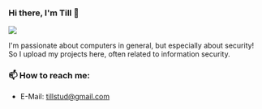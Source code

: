### Hi there, I'm Till 👋

<img src="https://github-readme-stats.vercel.app/api?username=tillstud&show_icons=true&theme=dark&hide_border=true" />

I'm passionate about computers in general, but especially about security!\
So I upload my projects here, often related to information security.

### 📫 How to reach me:
  - E-Mail: tillstud@gmail.com


<!--
- 👯 I’m looking to collaborate on ...
- 🤔 I’m looking for help with ...
- 💬 Ask me about ...
- ⚡ Fun fact: ... 
-->

